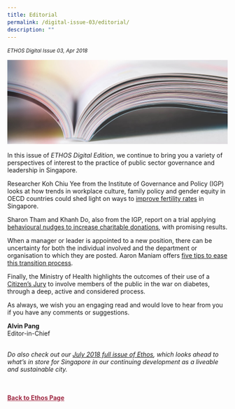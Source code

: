 ```yaml
---
title: Editorial
permalink: /digital-issue-03/editorial/
description: ""
---
```

<style>
	
.author p
{
	font-size: 15px;
	line-height:24px;
}
	
.notestop ol li
{
font-size: 15px;
line-height:22px;
}	
	
.back a
{
	color: #9f2943;
	font-weight: bold;
}

#banner img
{
	width:100%;
}
	
.author
{
margin-top:40px;
padding-bottom:30px;
}		
	
</style>

<em><small>ETHOS Digital Issue 03, Apr 2018</small></em>
<div class="background-image">
<img src="/images/Landing_Banner_Images/knowledge_editorial_banner_01.jpg">
</div>



<p>In this issue of <em>ETHOS Digital Edition</em>, we continue to bring you a variety of perspectives of interest to the practice of public sector governance and leadership in Singapore. </p>

<p>Researcher Koh Chiu Yee from the Institute of Governance and Policy (IGP) looks at how trends in workplace culture, family policy and gender equity in OECD countries could shed light on ways to <a href="fertility-rebound-in-the-oecd-insights-for-singapore.html">improve fertility rates</a>&nbsp;in Singapore. </p>

<p>Sharon Tham and Khanh Do, also from the IGP, report on a trial applying <a href="using-behavioural-insights-to-increase-charitable-donations.html">behavioural nudges to increase charitable donations</a>, with promising results.</p>

<p>When a manager or leader is appointed to a new position, there can be uncertainty for both the individual involved and the department or organisation to which they are posted.  Aaron Maniam offers <a href="five-tips-for-leadership-transitions.html">five tips to ease this transition process</a>. </p>

<p>Finally, the Ministry of Health highlights the outcomes of their use of a <a href="partnering-with-the-public-in-the-war-on-diabetes.html">Citizen’s Jury</a>&nbsp;to involve members of the public in the war on diabetes, through a deep, active and considered process. </p>

<p>As always, we wish you an engaging read and would love to hear from you if you have any comments or suggestions.  </p>

<strong>Alvin Pang</strong><br>
Editor-in-Chief<br>
<br>

<p class="small-text"><em>Do also check out our <a href="/ethos-issue-19/">July 2018 full issue of Ethos</a>, which looks ahead to what’s in store for Singapore in our continuing development as a liveable and sustainable city.</em></p>




<br>
<br>	
<div class="back">
<a href="/ethos/">Back to Ethos Page</a>	
</div>